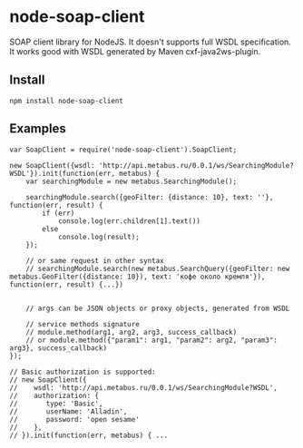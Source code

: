 # node-soap-client

SOAP client library for NodeJS.
It doesn't supports full WSDL specification.
It works good with WSDL generated by Maven cxf-java2ws-plugin.

## Install
    npm install node-soap-client

## Examples

    var SoapClient = require('node-soap-client').SoapClient;

    new SoapClient({wsdl: 'http://api.metabus.ru/0.0.1/ws/SearchingModule?WSDL'}).init(function(err, metabus) {
        var searchingModule = new metabus.SearchingModule();

        searchingModule.search({geoFilter: {distance: 10}, text: ''}, function(err, result) {
            if (err)
                console.log(err.children[1].text())
            else
                console.log(result);
        });

        // or same request in other syntax
        // searchingModule.search(new metabus.SearchQuery({geoFilter: new metabus.GeoFilter({distance: 10}), text: 'кофе около кремля'}), function(err, result) {...})


        // args can be JSON objects or proxy objects, generated from WSDL

        // service methods signature
        // module.method(arg1, arg2, arg3, success_callback)
        // or module.method({"param1": arg1, "param2": arg2, "param3": arg3}, success_callback)
    });

    // Basic authorization is supported:
    // new SoapClient({
    //    wsdl: 'http://api.metabus.ru/0.0.1/ws/SearchingModule?WSDL',
    //    authorization: {
    //       type: 'Basic',
    //       userName: 'Alladin',
    //       password: 'open sesame'
    //    },
    // }).init(function(err, metabus) { ...

